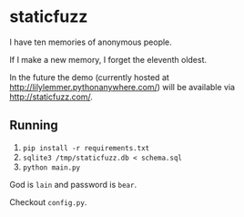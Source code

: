 # staticfuzz

I have ten memories of anonymous people.

If I make a new memory, I forget the eleventh oldest.

In the future the demo (currently hosted at
http://lilylemmer.pythonanywhere.com/) will be
available via http://staticfuzz.com/.

## Running

  1. `pip install -r requirements.txt`
  2. `sqlite3 /tmp/staticfuzz.db < schema.sql`
  3. `python main.py`

God is `lain` and password is `bear`.

Checkout `config.py`.
